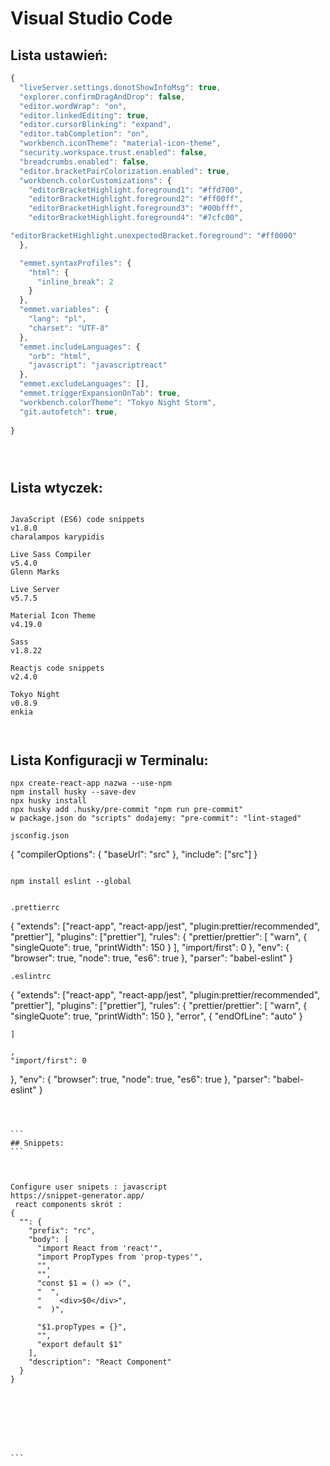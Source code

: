# Visual Studio Code


## Lista ustawień: 
```js 
{
  "liveServer.settings.donotShowInfoMsg": true,
  "explorer.confirmDragAndDrop": false,
  "editor.wordWrap": "on",
  "editor.linkedEditing": true,
  "editor.cursorBlinking": "expand",
  "editor.tabCompletion": "on",
  "workbench.iconTheme": "material-icon-theme",
  "security.workspace.trust.enabled": false,
  "breadcrumbs.enabled": false,
  "editor.bracketPairColorization.enabled": true,
  "workbench.colorCustomizations": {
    "editorBracketHighlight.foreground1": "#ffd700",
    "editorBracketHighlight.foreground2": "#ff00ff",
    "editorBracketHighlight.foreground3": "#00bfff",
    "editorBracketHighlight.foreground4": "#7cfc00",

"editorBracketHighlight.unexpectedBracket.foreground": "#ff0000"
  },

  "emmet.syntaxProfiles": {
    "html": {
      "inline_break": 2
    }
  },
  "emmet.variables": {
    "lang": "pl",
    "charset": "UTF-8"
  },
  "emmet.includeLanguages": {
    "orb": "html",
    "javascript": "javascriptreact"
  },
  "emmet.excludeLanguages": [],
  "emmet.triggerExpansionOnTab": true,
  "workbench.colorTheme": "Tokyo Night Storm",
  "git.autofetch": true,
 
}





```

## Lista wtyczek:  
```

JavaScript (ES6) code snippets
v1.8.0
charalampos karypidis

Live Sass Compiler
v5.4.0
Glenn Marks

Live Server
v5.7.5

Material Icon Theme
v4.19.0

Sass
v1.8.22

Reactjs code snippets
v2.4.0

Tokyo Night
v0.8.9
enkia



```
## Lista Konfiguracji w Terminalu:  
```
npx create-react-app nazwa --use-npm
npm install husky --save-dev
npx husky install
npx husky add .husky/pre-commit "npm run pre-commit"
w package.json do "scripts" dodajemy: "pre-commit": "lint-staged"

jsconfig.json
```
{
  "compilerOptions": {
    "baseUrl": "src"
  },
  "include": ["src"]
}
```

npm install eslint --global


.prettierrc 
```
{
  "extends": ["react-app", "react-app/jest", "plugin:prettier/recommended", "prettier"],
  "plugins": ["prettier"],
  "rules": {
    "prettier/prettier": [
      "warn",
      {
        "singleQuote": true,
        "printWidth": 150
      }
    ],
    "import/first": 0
  },
  "env": {
    "browser": true,
    "node": true,
    "es6": true
  },
  "parser": "babel-eslint"
}
```
.eslintrc

```
{
  "extends": ["react-app", "react-app/jest", "plugin:prettier/recommended", "prettier"],
  "plugins": ["prettier"],
  "rules": {
    "prettier/prettier": [
      "warn",
      {
        "singleQuote": true,
        "printWidth": 150
      },
      "error",
      {
        "endOfLine": "auto"
      }

    ]
 
    ,
    "import/first": 0
  },
  "env": {
    "browser": true,
    "node": true,
    "es6": true
  },
  "parser": "babel-eslint"
}




````



```
## Snippets:  
```



Configure user snipets : javascript 
https://snippet-generator.app/
 react components skrót :
{
  "": {
    "prefix": "rc",
    "body": [
      "import React from 'react'",
      "import PropTypes from 'prop-types'",
      "",
      "",
      "const $1 = () => (",
      "  ",
      "    <div>$0</div>",
      "  )",

      "$1.propTypes = {}",
      "",
      "export default $1"
    ],
    "description": "React Component"
  }
}








```

